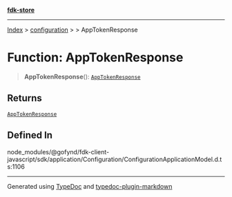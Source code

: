 [**fdk-store**](../../../README.md)
***

[Index](../../../API.md) > [configuration](../../README.md) > [<internal>](../README.md) > AppTokenResponse

# Function: AppTokenResponse

> **AppTokenResponse**(): [`AppTokenResponse`](../type-aliases/type-alias.AppTokenResponse.md)

## Returns

[`AppTokenResponse`](../type-aliases/type-alias.AppTokenResponse.md)

## Defined In

node\_modules/@gofynd/fdk-client-javascript/sdk/application/Configuration/ConfigurationApplicationModel.d.ts:1106

***
Generated using [TypeDoc](https://typedoc.org/) and [typedoc-plugin-markdown](https://www.npmjs.com/package/typedoc-plugin-markdown)
